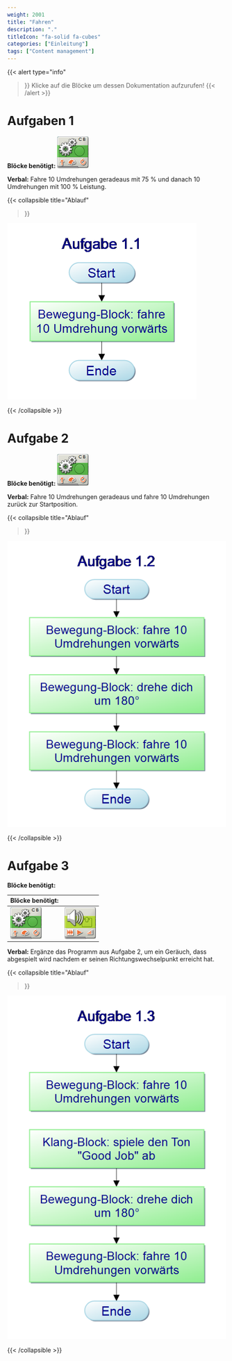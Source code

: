 ```yaml
---
weight: 2001
title: "Fahren"
description: "."
titleIcon: "fa-solid fa-cubes"
categories: ["Einleitung"]
tags: ["Content management"]
---
```


{{< alert
    type="info"
>}}
Klicke auf die Blöcke um dessen Dokumentation aufzurufen!
{{< /alert >}}



# Aufgaben 1

**Blöcke benötigt:** [![Bewegung-Block](/images/blocklogo/Bewegung.png)](/2.-allgemeine-blöcke/1.-bewegung.html)


**Verbal:** Fahre 10 Umdrehungen geradeaus mit 75 % und danach 10 Umdrehungen mit 100 % Leistung.

{{< collapsible
    title="Ablauf"
>}}

![Aufgabe1.1.png](/images/versuchsaufbau/Aufgabe%201.1.png)

{{< /collapsible >}}

# Aufgabe 2

**Blöcke benötigt:** [![Bewegung-Block](/images/blocklogo/Bewegung.png)](/2.-allgemeine-blöcke/1.-bewegung.html)

**Verbal:** Fahre 10 Umdrehungen geradeaus und fahre 10 Umdrehungen zurück zur Startposition.

{{< collapsible
    title="Ablauf"
>}}

![Aufgabe1.2.png](/images/versuchsaufbau/Aufgabe%201.2.png)

{{< /collapsible >}}



# Aufgabe 3

**Blöcke benötigt:** 


|**Blöcke benötigt:**   |  |
| ----- | ----------- |
| [![Bewegung-Block](/images/blocklogo/Bewegung.png)](/2.-allgemeine-blöcke/1.-bewegung.html)     | [![Klang-Block](/images/blocklogo/Klang.png)](/2.-allgemeine-blöcke/3.-klang.html)     |



**Verbal:** Ergänze das Programm aus Aufgabe 2, um ein Geräuch, dass abgespielt wird nachdem er seinen Richtungswechselpunkt erreicht hat.

{{< collapsible
    title="Ablauf"
>}}


![Aufgabe1.3.png](/images/versuchsaufbau/Aufgabe%201.3.png)

{{< /collapsible >}}



